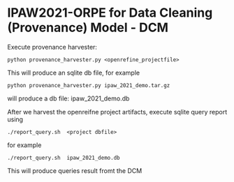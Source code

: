 # IPAW2021-ORPE for Data Cleaning (Provenance) Model - DCM

Execute provenance harvester:
```
python provenance_harvester.py <openrefine_projectfile>
```
This will produce an sqlite db file, for example
```
python provenance_harvester.py ipaw_2021_demo.tar.gz
```
will produce a db file: ipaw_2021_demo.db


After we harvest the openreifne project artifacts, execute sqlite query report using
```
./report_query.sh  <project dbfile>
```
for example
```
./report_query.sh  ipaw_2021_demo.db
```
This will produce queries result fromt the DCM
